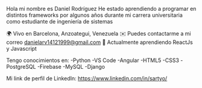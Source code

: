 Hola mi nombre es Daniel Rodríguez
He estado aprendiendo a programar en distintos frameworks por algunos años durante mi carrera universitaria como estudiante de ingeniería de sistemas

🌍  Vivo en Barcelona, Anzoategui, Venezuela
✉️  Puedes contactarme a mi correo danielarv14121999@gmail.com
🧠  Actualmente aprendiendo ReactJs y Javascript

Tengo conocimientos en:
  -Python
  -VS Code
  -Angular
  -HTML5
  -CSS3
  -PostgreSQL
  -Firebase
  -MySQL
  -Django

Mi link de perfil de LinkedIn: https://www.linkedin.com/in/sartyo/
